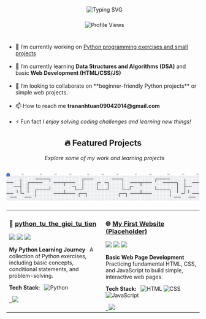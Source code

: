 <div align="center">
  <img src="https://readme-typing-svg.demolab.com?font=Fira+Code&size=32&duration=2800&pause=2000&color=E5C07B&center=true&vCenter=true&width=940&lines=Hey+%F0%9F%91%8B+I'm+Tuan+%7C+thango-coder;Python+%7C+Web+Developer+%F0%9F%92%BB;Building+My+Coding+Skills+%F0%9F%9A%80;Open+Source+Beginner+%E2%9C%A8" alt="Typing SVG" />
</div>

###

<div align="center">
  <img src="https://komarev.com/ghpvc/?username=thango-coder&style=for-the-badge&color=E5C07B&label=Profile+Views" alt="Profile Views" />
</div>

###

<ul>
  <li>🔭 I’m currently working on <a href="https://github.com/thango-coder/python_tu_the_gioi_tu_tien">Python programming exercises and small projects</a></li>
  <li>🌱 I’m currently learning <strong>Data Structures and Algorithms (DSA)</strong> and basic <strong>Web Development (HTML/CSS/JS)</strong></li>
  <li>👯 I’m looking to collaborate on **beginner-friendly Python projects** or simple web projects.</li>
  <li>📫 How to reach me <strong>trananhtuan09042014@gmail.com</strong></li>
  <li>⚡ Fun fact <em>I enjoy solving coding challenges and learning new things!</em></li>
</ul>

###

<h2 align="center">🔥 Featured Projects</h2>
<p align="center">
  <em>Explore some of my work and learning projects</em>
</p>

<br/>

<div align="center">
<table>
<tr>
<td width="50%" valign="top">

### 🐍 [python_tu_the_gioi_tu_tien](https://github.com/thango-coder/python_tu_the_gioi_tu_tien)

[![](https://img.shields.io/github/stars/thango-coder/python_tu_the_gioi_tu_tien?style=flat&logo=github&color=yellow)](https://github.com/thango-coder/python_tu_the_gioi_tu_tien/stargazers)
[![](https://img.shields.io/github/forks/thango-coder/python_tu_the_gioi_tu_tien?style=flat&logo=github&color=blue)](https://github.com/thango-coder/python_tu_the_gioi_tu_tien/network)
[![](https://img.shields.io/github/last-commit/thango-coder/python_tu_the_gioi_tu_tien?style=flat&logo=github&color=orange)](https://github.com/thango-coder/python_tu_the_gioi_tu_tien/commits)

**My Python Learning Journey**  
A collection of Python exercises, including basic concepts, conditional statements, and problem-solving.

**Tech Stack:**  
![Python](https://img.shields.io/badge/Python-3776AB?style=flat-square&logo=python&logoColor=white)

<a href="https://github.com/thango-coder/python_tu_the_gioi_tu_tien">
  <img src="https://github-readme-stats.vercel.app/api/pin/?username=thango-coder&repo=python_tu_the_gioi_tu_tien&theme=dracula&hide_border=true" width="100%" />
</a>

</td>
<td width="50%" valign="top">

### 🌐 [My First Website (Placeholder)](https://github.com/thango-coder/my-first-website)

[![](https://img.shields.io/github/stars/thango-coder/my-first-website?style=flat&logo=github&color=yellow)](https://github.com/thango-coder/my-first-website/stargazers)
[![](https://img.shields.io/github/forks/thango-coder/my-first-website?style=flat&logo=github&color=blue)](https://github.com/thango-coder/my-first-website/network)
[![](https://img.shields.io/github/last-commit/thango-coder/my-first-website?style=flat&logo=github&color=orange)](https://github.com/thango-coder/my-first-website/commits)

**Basic Web Page Development**  
Practicing fundamental HTML, CSS, and JavaScript to build simple, interactive web pages.

**Tech Stack:**  
![HTML](https://img.shields.io/badge/HTML5-E34F26?style=flat-square&logo=html5&logoColor=white)
![CSS](https://img.shields.io/badge/CSS3-1572B6?style=flat-square&logo=css3&logoColor=white)
![JavaScript](https://img.shields.io/badge/JavaScript-F7DF1E?style=flat-square&logo=javascript&logoColor=black)



<a href="https://github.com/thango-coder/my-first-website">
  <img src="https://github-readme-stats.vercel.app/api/pin/?username=thango-coder&repo=my-first-website&theme=dracula&hide_border=true" width="100%" />
</a>

</td>

</tr>

<picture>
  <source media="(prefers-color-scheme: dark)" srcset="https://raw.githubusercontent.com/thango-coder/thango-coder/output/pacman-contribution-graph-dark.svg">
  <source media="(prefers-color-scheme: light)" srcset="https://raw.githubusercontent.com/thango-coder/thango-coder/output/pacman-contribution-graph.svg">
  <img alt="pacman contribution graph" src="https://raw.githubusercontent.com/thango-coder/thango-coder/output/pacman-contribution-graph.svg">
</picture>